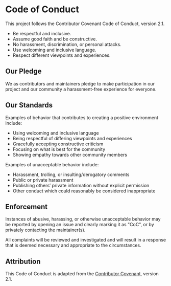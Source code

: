 # Code of Conduct

This project follows the Contributor Covenant Code of Conduct, version 2.1.

- Be respectful and inclusive.
- Assume good faith and be constructive.
- No harassment, discrimination, or personal attacks.
- Use welcoming and inclusive language.
- Respect different viewpoints and experiences.

## Our Pledge
We as contributors and maintainers pledge to make participation in our project and our community a harassment-free experience for everyone.

## Our Standards
Examples of behavior that contributes to creating a positive environment include:
- Using welcoming and inclusive language
- Being respectful of differing viewpoints and experiences
- Gracefully accepting constructive criticism
- Focusing on what is best for the community
- Showing empathy towards other community members

Examples of unacceptable behavior include:
- Harassment, trolling, or insulting/derogatory comments
- Public or private harassment
- Publishing others’ private information without explicit permission
- Other conduct which could reasonably be considered inappropriate

## Enforcement
Instances of abusive, harassing, or otherwise unacceptable behavior may be reported by opening an issue and clearly marking it as "CoC", or by privately contacting the maintainer(s).

All complaints will be reviewed and investigated and will result in a response that is deemed necessary and appropriate to the circumstances.

## Attribution
This Code of Conduct is adapted from the [Contributor Covenant](https://www.contributor-covenant.org), version 2.1.
